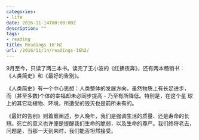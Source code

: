 ```yaml
---
categories:
- life
date: 2016-11-14T00:00:00Z
description: ""
tags:
- reading
title: Readings 16'H2
url: /2016/11/14/readings-16h2/
---
```



9月至今，只读了两三本书。读完了王小波的《红拂夜奔》，还有两本畅销书：
《人类简史》和《最好的告别》。

《人类简史》有一个中心思想：人类整体的发展方向，虽然物质上有长足进步，
而（甚至多数)个体的幸福却未必同步提高 - 乃至有所降低。特别是，在这个星
球上的其它动植物、环境，所遭受的毁灭也是前所未有的。

《最好的告别》则着重阐述，步入晚年，我们是强调生活的质量、还是寿命的长
短。死亡的意义也许便是提醒我们生命的脆弱，以及生命的尊严。我们终将老去，
问题是，当那一天到来时，我们能否坦然接受。
